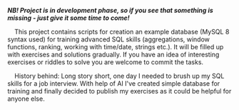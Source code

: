 **_NB! Project is in development phase, so if you see that something is missing - just give it some time to come!_**

    This project contains scripts for creation an example database (MySQL 8 syntax used) for training advanced SQL skills (aggregations, window functions, ranking, working with time/date, strings etc.). It will be filled up with exercises and solutions gradually. 
If you have an idea of interesting exercises or riddles to solve you are welcome to commit the tasks.         

    History behind: Long story short, one day I needed to brush up my SQL skills for a job interview. With help of AI I've created simple database for training and finally decided to publish my exercises as it could be helpful for anyone else. 
